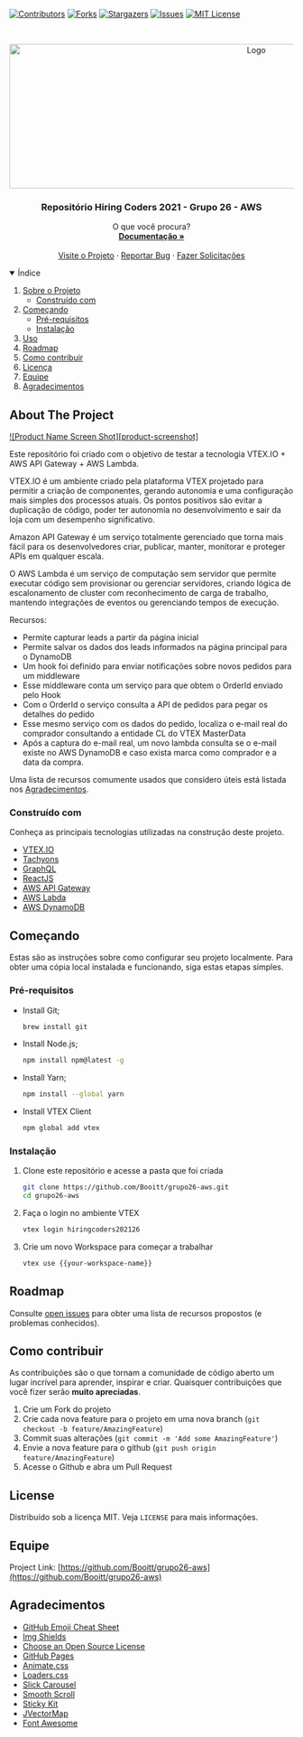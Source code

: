 <!--
*** Thanks for checking out my README file. Created from
*** Booitt/grupo26-aws
-->


<!-- PROJECT SHIELDS -->
<!--
*** I'm using markdown "reference style" links for readability.
*** Reference links are enclosed in brackets [ ] instead of parentheses ( ).
*** See the bottom of this document for the declaration of the reference variables
*** for contributors-url, forks-url, etc. This is an optional, concise syntax you may use.
*** https://www.markdownguide.org/basic-syntax/#reference-style-links
-->
[![Contributors][contributors-shield]][contributors-url]
[![Forks][forks-shield]][forks-url]
[![Stargazers][stars-shield]][stars-url]
[![Issues][issues-shield]][issues-url]
[![MIT License][license-shield]][license-url]



<!-- PROJECT LOGO -->
<br />
<p align="center">
  <a href="https://github.com/Booitt/grupo26-aws">
    <img src="https://www.pngitem.com/pimgs/m/218-2184842_amazon-web-services-academy-hd-png-download.png" alt="Logo" width="860" height="256">
  </a>

  <h3 align="center">Repositório Hiring Coders 2021  - Grupo 26 - AWS</h3>

  <p align="center">
    O que você procura?
    <br />
    <a href="https://github.com/Booitt/grupo26-aws"><strong>Documentação »</strong></a>
    <br />
    <br />
    <a href="https://hiringcoders202126.myvtex.com/">Visite o Projeto</a>
    ·
    <a href="https://github.com/Booitt/grupo26-aws/issues">Reportar Bug</a>
    ·
    <a href="https://github.com/Booitt/grupo26-aws/issues">Fazer Solicitações</a>
  </p>
</p>



<!-- TABLE OF CONTENTS -->
<details open="open">
  <summary>Índice</summary>
  <ol>
    <li>
      <a href="#about-the-project">Sobre o Projeto</a>
      <ul>
        <li><a href="#built-with">Construído com</a></li>
      </ul>
    </li>
    <li>
      <a href="#getting-started">Começando</a>
      <ul>
        <li><a href="#prerequisites">Pré-requisitos</a></li>
        <li><a href="#installation">Instalação</a></li>
      </ul>
    </li>
    <li><a href="#usage">Uso</a></li>
    <li><a href="#roadmap">Roadmap</a></li>
    <li><a href="#contributing">Como contribuir</a></li>
    <li><a href="#license">Licença</a></li>
    <li><a href="#contact">Equipe</a></li>
    <li><a href="#acknowledgements">Agradecimentos</a></li>
  </ol>
</details>



<!-- ABOUT THE PROJECT -->
## About The Project

[![Product Name Screen Shot][product-screenshot]](https://hiringcoders202126.myvtex.com/)

Este repositório foi criado com o objetivo de testar a tecnologia VTEX.IO + AWS API Gateway + AWS Lambda.

VTEX.IO é um ambiente criado pela plataforma VTEX projetado para permitir a criação de componentes, gerando autonomia e uma configuração mais simples dos processos atuais. Os pontos positivos são evitar a duplicação de código, poder ter autonomia no desenvolvimento e sair da loja com um desempenho significativo.

Amazon API Gateway é um serviço totalmente gerenciado que torna mais fácil para os desenvolvedores criar, publicar, manter, monitorar e proteger APIs em qualquer escala.

O AWS Lambda é um serviço de computação sem servidor que permite executar código sem provisionar ou gerenciar servidores, criando lógica de escalonamento de cluster com reconhecimento de carga de trabalho, mantendo integrações de eventos ou gerenciando tempos de execução.


Recursos:

* Permite capturar leads a partir da página inicial
* Permite salvar os dados dos leads informados na página principal para o DynamoDB
* Um hook foi definido para enviar notificações sobre novos pedidos para um middleware 
* Esse middleware conta um serviço para que obtem o OrderId enviado pelo Hook
* Com o OrderId o serviço consulta a API de pedidos para pegar os detalhes do pedido
* Esse mesmo serviço com os dados do pedido, localiza o e-mail real do comprador consultando a entidade CL do VTEX MasterData
* Após a captura do e-mail real, um novo lambda consulta se o e-mail existe no AWS DynamoDB e caso exista marca como comprador e a data da compra.

Uma lista de recursos comumente usados que considero úteis está listada nos <a href="#acknowledgements">Agradecimentos</a>.

### Construído com

Conheça as principais tecnologias utilizadas na construção deste projeto. 

* [VTEX.IO](https://vtex.io/)
* [Tachyons](https://tachyons.io/)
* [GraphQL](https://graphql.org/)
* [ReactJS](https://reactjs.org/)
* [AWS API Gateway](https://aws.amazon.com/pt/api-gateway/)
* [AWS Labda](https://aws.amazon.com/pt/api-gateway/)
* [AWS DynamoDB](https://aws.amazon.com/pt/dynamodb/)




<!-- GETTING STARTED -->
## Começando

Estas são as instruções sobre como configurar seu projeto localmente.
Para obter uma cópia local instalada e funcionando, siga estas etapas simples.

### Pré-requisitos

* Install Git;
  ```sh
  brew install git
  ```
  
* Install Node.js;
  ```sh
  npm install npm@latest -g
  ```
  
* Install Yarn;
  ```sh
  npm install --global yarn
  ```
  

* Install VTEX Client
  ```sh
  npm global add vtex
  ```



### Instalação

1. Clone este repositório e acesse a pasta que foi criada
   ```sh
   git clone https://github.com/Booitt/grupo26-aws.git
   cd grupo26-aws
   ```
2. Faça o login no ambiente VTEX
   ```sh
   vtex login hiringcoders202126
   ```
3. Crie um novo Workspace para começar a trabalhar
   ```sh
   vtex use {{your-workspace-name}}
   ```


<!-- ROADMAP -->
## Roadmap

Consulte [open issues](https://github.com/Booitt/grupo26-aws/issues) para obter uma lista de recursos propostos (e problemas conhecidos).



<!-- CONTRIBUTING -->
## Como contribuir

As contribuições são o que tornam a comunidade de código aberto um lugar incrível para aprender, inspirar e criar. Quaisquer contribuições que você fizer serão **muito apreciadas**.


1. Crie um Fork do projeto
2. Crie cada nova feature para o projeto em uma nova branch (`git checkout -b feature/AmazingFeature`)
3. Commit suas alterações (`git commit -m 'Add some AmazingFeature'`)
4. Envie a nova feature para o github (`git push origin feature/AmazingFeature`)
5. Acesse o Github e abra um Pull Request



<!-- LICENSE -->
## License

Distribuído sob a licença MIT. Veja `LICENSE` para mais informações.


<!-- CONTACT -->
## Equipe

Project Link: [https://github.com/Booitt/grupo26-aws](https://github.com/Booitt/grupo26-aws)




<!-- ACKNOWLEDGEMENTS -->
## Agradecimentos
* [GitHub Emoji Cheat Sheet](https://www.webpagefx.com/tools/emoji-cheat-sheet)
* [Img Shields](https://shields.io)
* [Choose an Open Source License](https://choosealicense.com)
* [GitHub Pages](https://pages.github.com)
* [Animate.css](https://daneden.github.io/animate.css)
* [Loaders.css](https://connoratherton.com/loaders)
* [Slick Carousel](https://kenwheeler.github.io/slick)
* [Smooth Scroll](https://github.com/cferdinandi/smooth-scroll)
* [Sticky Kit](http://leafo.net/sticky-kit)
* [JVectorMap](http://jvectormap.com)
* [Font Awesome](https://fontawesome.com)





<!-- MARKDOWN LINKS & IMAGES -->
<!-- https://www.markdownguide.org/basic-syntax/#reference-style-links -->
[contributors-shield]: https://img.shields.io/github/contributors/Booitt/grupo26-aws.svg?style=for-the-badge
[contributors-url]: https://github.com/Booitt/grupo26-aws/graphs/contributors
[forks-shield]: https://img.shields.io/github/forks/Booitt/grupo26-aws.svg?style=for-the-badge
[forks-url]: https://github.com/Booitt/grupo26-aws/network/members
[stars-shield]: https://img.shields.io/github/stars/Booitt/grupo26-aws.svg?style=for-the-badge
[stars-url]: https://github.com/Booitt/grupo26-aws/stargazers
[issues-shield]: https://img.shields.io/github/issues/Booitt/grupo26-aws.svg?style=for-the-badge
[issues-url]: https://github.com/Booitt/grupo26-aws.svg/issues
[license-shield]: https://img.shields.io/github/license/Booitt/grupo26-aws.svg?style=for-the-badge
[license-url]: https://github.com/Booitt/grupo26-aws/blob/master/LICENSE.txt
[linkedin-shield]: https://img.shields.io/badge/-LinkedIn-black.svg?style=for-the-badge&logo=linkedin&colorB=555
